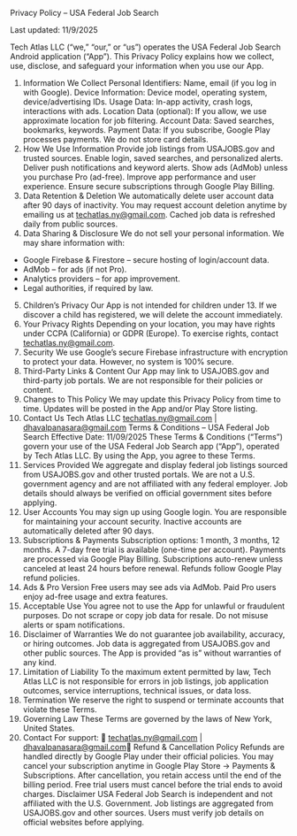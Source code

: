 Privacy Policy – USA Federal Job Search

Last updated: 11/9/2025

Tech Atlas LLC (“we,” “our,” or “us”) operates the USA Federal Job Search Android application (“App”). This Privacy Policy explains how we collect, use, disclose, and safeguard your information when you use our App.

1. Information We Collect
Personal Identifiers: Name, email (if you log in with Google).
Device Information: Device model, operating system, device/advertising IDs.
Usage Data: In-app activity, crash logs, interactions with ads.
Location Data (optional): If you allow, we use approximate location for job filtering.
Account Data: Saved searches, bookmarks, keywords.
Payment Data: If you subscribe, Google Play processes payments. We do not store card details.
2. How We Use Information
Provide job listings from USAJOBS.gov and trusted sources.
Enable login, saved searches, and personalized alerts.
Deliver push notifications and keyword alerts.
Show ads (AdMob) unless you purchase Pro (ad-free).
Improve app performance and user experience.
Ensure secure subscriptions through Google Play Billing.
3. Data Retention & Deletion
We automatically delete user account data after 90 days of inactivity.
You may request account deletion anytime by emailing us at techatlas.ny@gmail.com.
Cached job data is refreshed daily from public sources.
4. Data Sharing & Disclosure
We do not sell your personal information.
We may share information with:
- Google Firebase & Firestore – secure hosting of login/account data.
- AdMob – for ads (if not Pro).
- Analytics providers – for app improvement.
- Legal authorities, if required by law.
5. Children’s Privacy
Our App is not intended for children under 13. If we discover a child has registered, we will delete the account immediately.
6. Your Privacy Rights
Depending on your location, you may have rights under CCPA (California) or GDPR (Europe).
To exercise rights, contact techatlas.ny@gmail.com.
7. Security
We use Google’s secure Firebase infrastructure with encryption to protect your data. However, no system is 100% secure.
8. Third-Party Links & Content
Our App may link to USAJOBS.gov and third-party job portals. We are not responsible for their policies or content.
9. Changes to This Policy
We may update this Privacy Policy from time to time. Updates will be posted in the App and/or Play Store listing.
10. Contact Us
Tech Atlas LLC
techatlas.ny@gmail.com | dhavalpanasara@gmail.com
Terms & Conditions – USA Federal Job Search
Effective Date: 11/09/2025
These Terms & Conditions (“Terms”) govern your use of the USA Federal Job Search app (“App”), operated by Tech Atlas LLC. By using the App, you agree to these Terms.
1. Services Provided
We aggregate and display federal job listings sourced from USAJOBS.gov and other trusted portals.
We are not a U.S. government agency and are not affiliated with any federal employer.
Job details should always be verified on official government sites before applying.
2. User Accounts
You may sign up using Google login.
You are responsible for maintaining your account security.
Inactive accounts are automatically deleted after 90 days.
3. Subscriptions & Payments
Subscription options: 1 month, 3 months, 12 months.
A 7-day free trial is available (one-time per account).
Payments are processed via Google Play Billing.
Subscriptions auto-renew unless canceled at least 24 hours before renewal.
Refunds follow Google Play refund policies.
4. Ads & Pro Version
Free users may see ads via AdMob.
Paid Pro users enjoy ad-free usage and extra features.
5. Acceptable Use
You agree not to use the App for unlawful or fraudulent purposes.
Do not scrape or copy job data for resale.
Do not misuse alerts or spam notifications.
6. Disclaimer of Warranties
We do not guarantee job availability, accuracy, or hiring outcomes.
Job data is aggregated from USAJOBS.gov and other public sources.
The App is provided “as is” without warranties of any kind.
7. Limitation of Liability
To the maximum extent permitted by law, Tech Atlas LLC is not responsible for errors in job listings, job application outcomes, service interruptions, technical issues, or data loss.
8. Termination
We reserve the right to suspend or terminate accounts that violate these Terms.
9. Governing Law
These Terms are governed by the laws of New York, United States.
10. Contact
For support:
📧 techatlas.ny@gmail.com | dhavalpanasara@gmail.com
Refund & Cancellation Policy
Refunds are handled directly by Google Play under their official policies.
You may cancel your subscription anytime in Google Play Store → Payments & Subscriptions.
After cancellation, you retain access until the end of the billing period.
Free trial users must cancel before the trial ends to avoid charges.
Disclaimer
USA Federal Job Search is independent and not affiliated with the U.S. Government.
Job listings are aggregated from USAJOBS.gov and other sources.
Users must verify job details on official websites before applying.
